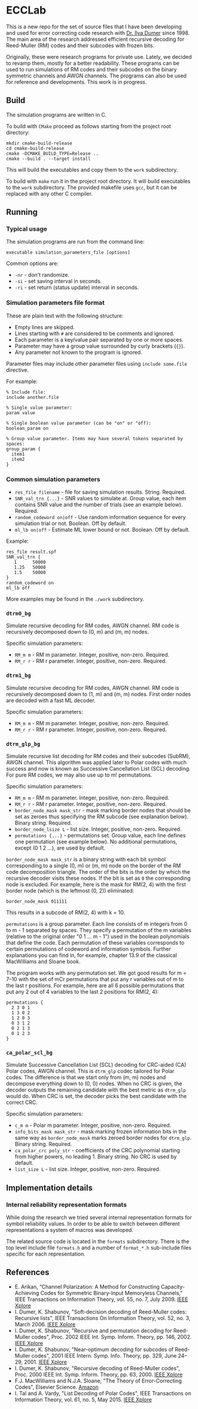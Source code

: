 # ECCLab

This is a new repo for the set of source files that I have been developing and used for
error correcting code research with [Dr. Ilya Dumer](https://www.itsoc.org/profiles/ilyadumer) since 1998.
The main area of the research addressed efficient recursive decoding for Reed-Muller (RM) codes
and their subcodes with frozen bits.
 
Originally, these were research programs for private use. Lately, we decided to revamp them,
mostly for a better readability. These programs can be used to run simulations of RM codes
and their subcodes on the binary symmetric channels and AWGN channels.
The programs can also be used for reference and developments. This work is in  progress.

## Build

The simulation programs are written in C.

To build with `CMake` proceed as follows starting from the project root directory:
```
mkdir cmake-build-release
cd cmake-build-release
cmake -DCMAKE_BUILD_TYPE=Release ..
cmake --build . --target install
```
This will build the executables and copy them to the `work` subdirectory.

To build with `make` run it in the project root directory.
It will build executables to the `work` subdirectory.
The provided makefile uses `gcc`, but it can be replaced with any other C compiler.

## Running

### Typical usage

The simulation programs are run from the command line:
```
executable simulation_parameters_file [options]
```
Common options are:
* `-nr` - don't randomize.
* `-si` - set saving interval in seconds.
* `-ri` - set return (status update) interval in seconds.

### Simulation parameters file format

These are plain text with the following structure:
* Empty lines are skipped.
* Lines starting with `#` are considered to be comments and ignored.
* Each parameter is a key/value pair separated by one or more spaces.
* Parameter may have a group value surrounded by curly brackets (`{}`).
* Any parameter not known to the program is ignored. 

Parameter files may include other parameter files using `include some.file` directive.

For example:
```
% Include file:
include another.file

% Single value parameter:
param value

% Single boolean value parameter (can be "on" or "off):
boolean_param on

% Group value parameter. Items may have several tokens separated by spaces:
group_param {
  item1
  item2
}
```

### Common simulation parameters

* `res_file filename` - file for saving simulation results. String. Required.
* `SNR_val_trn {...}` - SNR values to simulate at. Group value,
 each item contains SNR value and the number of trials (see an example below). Required.
* `random_codeword on|off` - Use random information sequence for every simulation trial or not.
 Boolean. Off by default.
* `ml_lb on|off` - Estimate ML lower bound or not. Boolean. Off by default.

Example:
```
res_file result.spf
SNR_val_trn {
   1      50000
   1.25   50000
   1.5    50000
}
random_codeword on
ml_lb off
```

More examples may be found in the `./work` subdirectory.

### `dtrm0_bg`
Simulate recursive decoding for RM codes, AWGN channel. RM code is recursively decomposed
down to (0, m) and (m, m) nodes.

Specific simulation parameters:
* `RM_m m` - RM m parameter. Integer, positive, non-zero. Required.
* `RM_r r` - RM r parameter. Integer, positive, non-zero. Required.

### `dtrm1_bg`
Simulate recursive decoding for RM codes, AWGN channel. RM code is recursively decomposed
down to (1, m) and (m, m) nodes. First order nodes are decoded with a fast ML decoder.

Specific simulation parameters:
* `RM_m m` - RM m parameter. Integer, positive, non-zero. Required.
* `RM_r r` - RM r parameter. Integer, positive, non-zero. Required.

### `dtrm_glp_bg`
Simulate recursive list decoding for RM codes and their subcodes (SubRM), AWGN channel.
This algorithm was applied later to Polar codes with much success
and now is known as Successive Cancellation List (SCL) decoding.
For pure RM codes, we may also use up to m! permutations.

Specific simulation parameters:
* `RM_m m` - RM m parameter. Integer, positive, non-zero. Required.
* `RM_r r` - RM r parameter. Integer, positive, non-zero. Required.
* `border_node_mask mask_str` - mask marking border nodes that should be set as zeroes
 thus specifying the RM subcode (see explanation below). Binary string. Required.
* `border_node_lsize L` - list size. Integer, positive, non-zero. Required.
* `permutations {...}` - permutations set. Group value, each line
 defines one permutation (see example below). No additional permutations,
 except (0 1 2 ...), are used by default.

`border_node_mask mask_str` is a binary string
with each bit symbol corresponding to a single (0, m) or (m, m) node on the border of
the RM code decomposition triangle. The order of the bits is the order by which the recursive
decoder visits these nodes. If the bit is set as `0` the corresponding node is excluded.
For example, here is the mask for RM(2, 4) with
the first border node (which is the leftmost (0, 2)) eliminated:
```
border_node_mask 011111
```
This results in a subcode of RM(2, 4) with k = 10.

`permutations` is a group parameter. Each line consists of m integers from 0 to m - 1 separated
by spaces. They specify a permutation of the m variables
(relative to the original order "0 1 ... m - 1") used in the boolean polynomials
that define the code.
Each permutation of these variables corresponds to
certain permutations of codeword and information symbols.
Further explanations you can find in, for example, chapter 13.9
of the classical MacWilliams and Sloane book.

The program works with any permutation set.
We got good results for m = 7–10 with the set of mCr permutations that put any r variables
out of m to the last r positions.
For example, here are all 6 possible permutations that put any 2 out of 4 variables
to the last 2 positions for RM(2, 4):
```
permutations {
  2 3 0 1
  1 3 0 2
  1 2 0 3
  0 3 1 2
  0 2 1 3
  0 1 2 3
}
```

### `ca_polar_scl_bg`
Simulate Successive Cancellation List (SCL) decoding for CRC-aided (CA) Polar codes, AWGN channel.
This is `dtrm_glp` codec tailored for Polar codes. The difference is that we start only from (m, m) nodes
and decompose everything down to (0, 0) nodes. When no CRC is given, the decoder outputs the remaining candidate
with the best metric as `dtrm_glp` would do. When CRC is set, the decoder picks the best candidate with the correct CRC.

Specific simulation parameters:
* `c_m m` - Polar m parameter. Integer, positive, non-zero. Required.
* `info_bits_mask mask_str` - mask marking frozen information bits
 in the same way as `border_node_mask` marks zeroed border nodes for `dtrm_glp`. Binary string. Required.
* `ca_polar_crc poly_str` - coefficients of the CRC polynomial starting from higher powers, no leading 1.
Binary string. No CRC is used by default.
* `list_size L` - list size. Integer, positive, non-zero. Required.

## Implementation details

### Internal reliability representation formats

While doing the research we tried several internal representation formats for symbol reliability values.
In order to be able to switch between different representations a system of macros was developed.

The related source code is located in the `formats` subdirectory.
There is the top level include file `formats.h` and a number of `format_*.h` sub-include files
specific for each representation.

## References
* E. Arikan, “Channel Polarization: A Method for Constructing Capacity-Achieving Codes for Symmetric Binary-Input Memoryless Channels,”
 IEEE Transactions on Information Theory, vol. 55, no. 7, July 2009. [IEEE Xplore](https://ieeexplore.ieee.org/document/5075875)
* I. Dumer, K. Shabunov, "Soft-decision decoding of Reed-Muller codes: Recursive lists",
 IEEE Transactions On Information Theory, vol. 52, no. 3, March 2006. [IEEE Xplore](https://ieeexplore.ieee.org/document/1603792)
* I. Dumer, K. Shabunov, "Recursive and permutation decoding for Reed-Muller codes",
 Proc. 2002 IEEE Int. Symp. Inform. Theory, pp. 146, 2002. [IEEE Xplore](https://ieeexplore.ieee.org/document/1023418)
* I. Dumer, K. Shabunov, "Near-optimum decoding for subcodes of Reed-Muller codes",
 2001 IEEE Intern. Symp. Info. Theory, pp. 329, June 24–29, 2001. [IEEE Xplore](https://ieeexplore.ieee.org/document/936192/)
* I. Dumer, K. Shabunov, "Recursive decoding of Reed-Muller codes",
 Proc. 2000 IEEE Int. Symp. Inform. Theory, pp. 63, 2000. [IEEE Xplore](https://ieeexplore.ieee.org/document/866353)
* F.J. MacWilliams and N.J.A. Sloane, "The Theory of Error-Correcting Codes", Elsevier Science. [Amazon](https://www.amazon.com/dp/0444851933/)
* I. Tal and A. Vardy, "List Decoding of Polar Codes",
 IEEE Transactions on Information Theory, vol. 61, no. 5, May 2015. [IEEE Xplore](https://ieeexplore.ieee.org/document/7055304)
